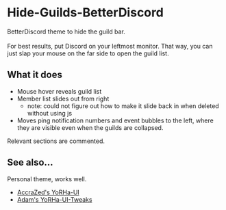 # Hide-Guilds-BetterDiscord
BetterDiscord theme to hide the guild bar. 
<br><br>
For best results, put Discord on your leftmost monitor. That way, you can just slap your mouse on the far side to open the guild list.

## What it does
 - Mouse hover reveals guild list
 - Member list slides out from right
   - note: could not figure out how to make it slide back in when deleted without using js
 - Moves ping notification numbers and event bubbles to the left, where they are visible even when the guilds are collapsed.

Relevant sections are commented.

## See also...
Personal theme, works well.
 - [AccraZed's YoRHa-UI](https://github.com/AccraZed/YoRHA-UI-BetterDiscord)
 - [Adam's YoRHa-UI-Tweaks](https://github.com/24adamcho/YoRHA-UI-BetterDiscord-Tweaks)
